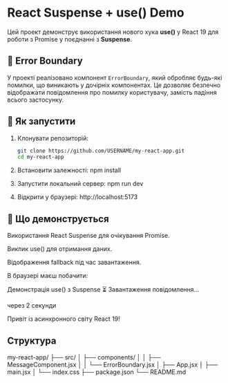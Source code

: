 # React Suspense + use() Demo

Цей проект демонструє використання нового хука **use()** у React 19 для роботи з Promise у поєднанні з **Suspense**.

## 🧩 Error Boundary

У проекті реалізовано компонент `ErrorBoundary`, який обробляє будь-які помилки, що виникають у дочірніх компонентах.
Це дозволяє безпечно відображати повідомлення про помилку користувачу, замість падіння всього застосунку.

## 🚀 Як запустити

1. Клонувати репозиторій:
   ```bash
   git clone https://github.com/USERNAME/my-react-app.git
   cd my-react-app

2. Встановити залежності:
npm install

3. Запустити локальний сервер:
npm run dev

4. Відкрити у браузері:
http://localhost:5173

## 🧠 Що демонструється

Використання React Suspense для очікування Promise.

Виклик use() для отримання даних.

Відображення fallback під час завантаження.

В браузері маєш побачити:

Демонстрація use() з Suspense
⏳ Завантаження повідомлення...

через 2 секунди

Привіт із асинхронного світу React 19!

## Структура

my-react-app/
├── src/
│   ├── components/
│   │   ├── MessageComponent.jsx
│   │   └── ErrorBoundary.jsx
│   ├── App.jsx
│   ├── main.jsx
│   └── index.css
├── package.json
└── README.md
